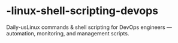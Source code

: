 # -linux-shell-scripting-devops
Daily-usLinux commands &amp; shell scripting for DevOps engineers — automation, monitoring, and management scripts.
